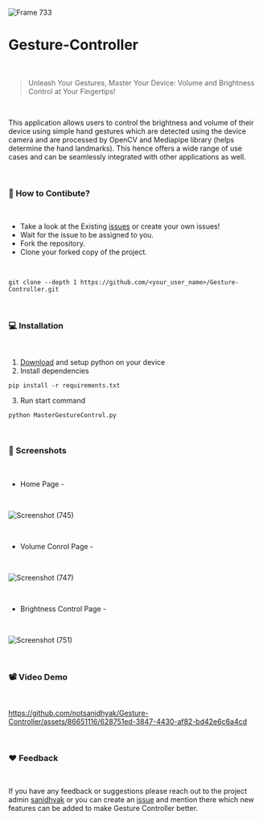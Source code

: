 ![Frame 733](https://github.com/notsanidhyak/Gesture-Controller/assets/86651116/c4b79e6e-332a-4328-adde-30ef7e5c6edb)

 
# Gesture-Controller
<br>

> Unleash Your Gestures, Master Your Device: Volume and Brightness Control at Your Fingertips!
<br>

This application allows users to control the brightness and volume of their device using simple hand gestures which are detected using the device camera and are processed by OpenCV and Mediapipe library (helps determine the hand landmarks). This hence offers a wide range of use cases and can be seamlessly integrated with other applications as well.

<br>

### 🤝 How to Contibute?
<br>

- Take a look at the Existing [issues](https://github.com/notsanidhyak/Gesture-Controller/issues) or create your own issues!
- Wait for the issue to be assigned to you.
- Fork the repository.
- Clone your forked copy of the project.
<br>

```
git clone --depth 1 https://github.com/<your_user_name>/Gesture-Controller.git
```

<br>

### 💻 Installation
<br>

1. [Download](https://www.python.org/) and setup python on your device
2. Install dependencies

```
pip install -r requirements.txt
```
3. Run start command

```
python MasterGestureControl.py 
```

<br>

### 📸 Screenshots

<br>

- Home Page -
<br>

![Screenshot (745)](https://github.com/notsanidhyak/Gesture-Controller/assets/86651116/8ac60c59-2cd4-4f99-b40e-981eea2969ef)

<br>

- Volume Conrol Page -
<br>

![Screenshot (747)](https://github.com/notsanidhyak/Gesture-Controller/assets/86651116/4bc4f836-a93e-47d6-bf60-1f63b5ec2e21)

<br>

- Brightness Control Page -
<br>

![Screenshot (751)](https://github.com/notsanidhyak/Gesture-Controller/assets/86651116/ad0dff33-fd7e-435e-b0fb-c9b2991baa75)

<br>

### 📽️ Video Demo
<br>


https://github.com/notsanidhyak/Gesture-Controller/assets/86651116/628751ed-3847-4430-af82-bd42e6c6a4cd


<br>


### ❤️ Feedback
<br>

If you have any feedback or suggestions please reach out to the project admin [sanidhyak](https://github.com/notsanidhyak) or you can create an [issue](https://github.com/notsanidhyak/Gesture-Controller/issues) and mention there which new features can be added to make Gesture Controller better.
